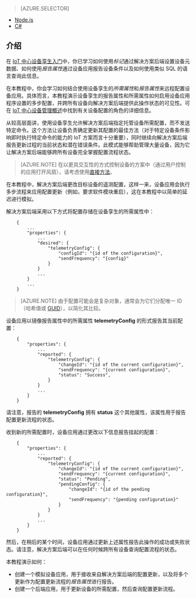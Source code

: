 > [AZURE.SELECTOR]
- [Node.js](/documentation/articles/iot-hub-node-node-twin-how-to-configure/)
- [C#](/documentation/articles/iot-hub-csharp-node-twin-how-to-configure/)

## 介绍
在 [IoT 中心设备孪生入门][lnk-twin-tutorial]中，你已学习如何使用*标记*通过解决方案后端设置设备元数据、如何使用*报告属性*通过设备应用报告设备条件以及如何使用类似 SQL 的语言查询此信息。

在本教程中，你会学习如何结合使用设备孪生的*所需属性*和*报告属性*来远程配置设备应用。具体而言，本教程演示设备孪生的报告属性和所需属性如何启用设备应用程序设置的多步配置，并跨所有设备向解决方案后端提供此操作状态的可见性。可在 [IoT 中心设备管理概述][lnk-dm-overview]中找到有关设备配置的角色的详细信息。

从较高层面讲，使用设备孪生允许解决方案后端指定托管设备所需配置，而不发送特定命令。这个方法让设备负责确定更新其配置的最佳方法（对于特定设备条件影响即时执行特定命令的能力的 IoT 方案而言十分重要），同时继续向解决方案后端报告更新过程的当前状态和潜在错误条件。此模式能够帮助管理大量设备，因为它让解决方案后端能够跨所有设备完全掌握配置流程状态。

> [AZURE.NOTE] 在以更具交互性的方式控制设备的方案中（通过用户控制的应用打开风扇），请考虑使用[直接方法][lnk-methods]。

在本教程中，解决方案后端更改目标设备的遥测配置，这样一来，设备应用会执行多步流程来应用配置更新（例如，要求软件模块重启），这在本教程中以简单的延迟进行模拟。

解决方案后端采用以下方式将配置存储在设备孪生的所需属性中：

        {
            ...
            "properties": {
                ...
                "desired": {
                    "telemetryConfig": {
                        "configId": "{id of the configuration}",
                        "sendFrequency": "{config}"
                    }
                }
                ...
            }
            ...
        }

> [AZURE.NOTE] 由于配置可能会是复杂对象，通常会为它们分配唯一 ID（哈希值或 [GUID][lnk-guid]），以简化其比较。

设备应用以镜像报告属性中的所需属性 **telemetryConfig** 的形式报告其当前配置：

        {
            "properties": {
                ...
                "reported": {
                    "telemetryConfig": {
                        "changeId": "{id of the current configuration}",
                        "sendFrequency": "{current configuration}",
                        "status": "Success",
                    }
                }
                ...
            }
        }

请注意，报告的 **telemetryConfig** 拥有 **status** 这个其他属性，该属性用于报告配置更新流程的状态。

收到新的所需配置时，设备应用通过更改以下信息报告挂起的配置：

        {
            "properties": {
                ...
                "reported": {
                    "telemetryConfig": {
                        "changeId": "{id of the current configuration}",
                        "sendFrequency": "{current configuration}",
                        "status": "Pending",
                        "pendingConfig": {
                            "changeId": "{id of the pending configuration}",
                            "sendFrequency": "{pending configuration}"
                        }
                    }
                }
                ...
            }
        }

然后，在稍后的某个时间，设备应用通过更新上述属性报告此操作的成功或失败状态。请注意，解决方案后端可以在任何时候跨所有设备查询配置流程的状态。

本教程演示如何：

- 创建一个模拟设备应用，用于接收来自解决方案后端的配置更新，以及将多个更新作为配置更新流程的*报告属性*进行报告。
- 创建一个后端应用，用于更新设备的所需配置，然后查询配置更新流程。

<!-- links -->


[lnk-methods]: /documentation/articles/iot-hub-devguide-direct-methods/
[lnk-dm-overview]: /documentation/articles/iot-hub-device-management-overview/
[lnk-twin-tutorial]: /documentation/articles/iot-hub-node-node-twin-getstarted/
[lnk-guid]: https://en.wikipedia.org/wiki/Globally_unique_identifier

<!---HONumber=Mooncake_0206_2017-->